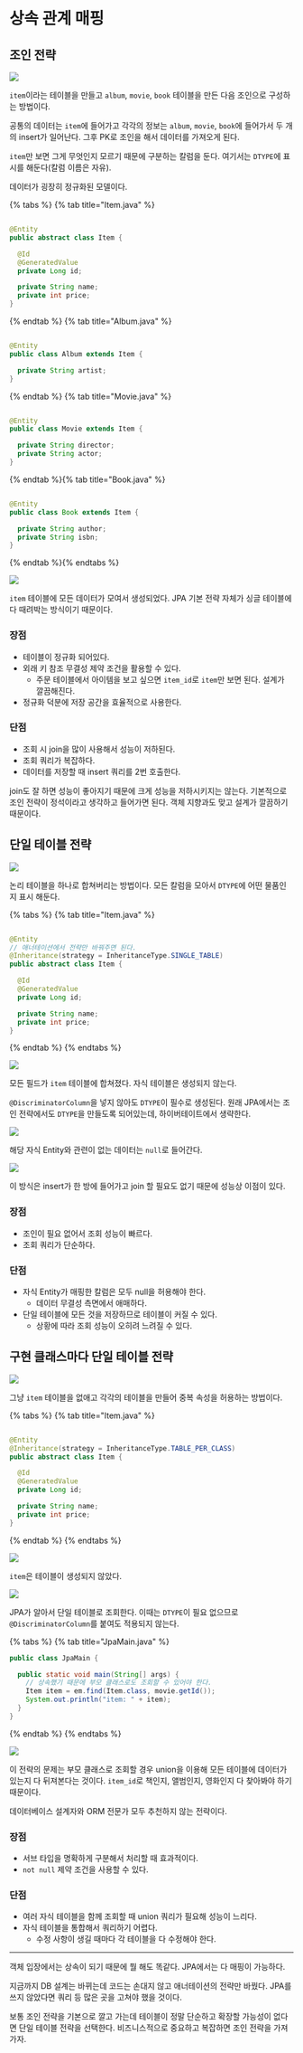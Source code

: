 # 상속 관계 매핑

## 조인 전략

![](../../.gitbook/assets/kimyounghan-orm-jpa/07/screenshot%202021-03-20%20오후%204.41.45.png)

`item`이라는 테이블을 만들고 `album`, `movie`, `book` 테이블을 만든 다음 조인으로 구성하는 방법이다.

공통의 데이터는 `item`에 들어가고 각각의 정보는 `album`, `movie`, `book`에 들어가서 두 개의 insert가 일어난다. 그후 PK로 조인을 해서 데이터를
가져오게 된다.

`item`만 보면 그게 무엇인지 모르기 때문에 구분하는 칼럼을 둔다. 여기서는 `DTYPE`에 표시를 해둔다(칼럼 이름은 자유).

데이터가 굉장히 정규화된 모델이다.

{% tabs %} {% tab title="Item.java" %}

```java

@Entity
public abstract class Item {

  @Id
  @GeneratedValue
  private Long id;

  private String name;
  private int price;
}
```

{% endtab %} {% tab title="Album.java" %}

```java

@Entity
public class Album extends Item {

  private String artist;
}
```

{% endtab %} {% tab title="Movie.java" %}

```java

@Entity
public class Movie extends Item {

  private String director;
  private String actor;
}

```

{% endtab %}{% tab title="Book.java" %}

```java

@Entity
public class Book extends Item {

  private String author;
  private String isbn;
}
```

{% endtab %}{% endtabs %}

![](../../.gitbook/assets/kimyounghan-orm-jpa/07/screenshot%202021-03-20%20오후%205.21.23.png)

`item` 테이블에 모든 데이터가 모여서 생성되었다. JPA 기본 전략 자체가 싱글 테이블에 다 때려박는 방식이기 때문이다.

### 장점

- 테이블이 정규화 되어있다.
- 외래 키 참조 무결성 제약 조건을 활용할 수 있다.
    - 주문 테이블에서 아이템을 보고 싶으면 `item_id`로 `item`만 보면 된다. 설계가 깔끔해진다.
- 정규화 덕분에 저장 공간을 효율적으로 사용한다.

### 단점

- 조회 시 join을 많이 사용해서 성능이 저하된다.
- 조회 쿼리가 복잡하다.
- 데이터를 저장할 때 insert 쿼리를 2번 호출한다.

join도 잘 하면 성능이 좋아지기 때문에 크게 성능을 저하시키지는 않는다. 기본적으로 조인 전략이 정석이라고 생각하고 들어가면 된다. 객체 지향과도 맞고 설계가 깔끔하기 때문이다.

## 단일 테이블 전략

![](../../.gitbook/assets/kimyounghan-orm-jpa/07/screenshot%202021-03-20%20오후%204.41.52.png)

논리 테이블을 하나로 합쳐버리는 방법이다. 모든 칼럼을 모아서 `DTYPE`에 어떤 물품인지 표시 해둔다.

{% tabs %} {% tab title="Item.java" %}

```java

@Entity
// 애너테이션에서 전략만 바꿔주면 된다.
@Inheritance(strategy = InheritanceType.SINGLE_TABLE)
public abstract class Item {

  @Id
  @GeneratedValue
  private Long id;

  private String name;
  private int price;
}
```

{% endtab %} {% endtabs %}

![](../../.gitbook/assets/kimyounghan-orm-jpa/07/screenshot%202021-03-20%20오후%205.55.42.png)

모든 필드가 `item` 테이블에 합쳐졌다. 자식 테이블은 생성되지 않는다.

`@DiscriminatorColumn`을 넣지 않아도 `DTYPE`이 필수로 생성된다. 원래 JPA에서는 조인 전략에서도 `DTYPE`을 만들도록 되어있는데, 하이버테이트에서
생략한다.

![](../../.gitbook/assets/kimyounghan-orm-jpa/07/screenshot%202021-03-20%20오후%205.58.12.png)

해당 자식 Entity와 관련이 없는 데이터는 `null`로 들어간다.

![](../../.gitbook/assets/kimyounghan-orm-jpa/07/screenshot%202021-03-20%20오후%206.06.58.png)

이 방식은 insert가 한 방에 들어가고 join 할 필요도 없기 때문에 성능상 이점이 있다.

### 장점

- 조인이 필요 없어서 조회 성능이 빠르다.
- 조회 쿼리가 단순하다.

### 단점

- 자식 Entity가 매핑한 칼럼은 모두 null을 허용해야 한다.
    - 데이터 무결성 측면에서 애매하다.
- 단일 테이블에 모든 것을 저장하므로 테이블이 커질 수 있다.
    - 상황에 따라 조회 성능이 오히려 느려질 수 있다.

## 구현 클래스마다 단일 테이블 전략

![](../../.gitbook/assets/kimyounghan-orm-jpa/07/screenshot%202021-03-20%20오후%204.41.58.png)

그냥 `item` 테이블을 없애고 각각의 테이블을 만들어 중복 속성을 허용하는 방법이다.

{% tabs %} {% tab title="Item.java" %}

```java

@Entity
@Inheritance(strategy = InheritanceType.TABLE_PER_CLASS)
public abstract class Item {

  @Id
  @GeneratedValue
  private Long id;

  private String name;
  private int price;
}
```

{% endtab %} {% endtabs %}

![](../../.gitbook/assets/kimyounghan-orm-jpa/07/screenshot%202021-03-20%20오후%206.13.02.png)

`item`은 테이블이 생성되지 않았다.

![](../../.gitbook/assets/kimyounghan-orm-jpa/07/screenshot%202021-03-20%20오후%206.13.11.png)

JPA가 알아서 단일 테이블로 조회한다. 이때는 `DTYPE`이 필요 없으므로 `@DiscriminatorColumn`를 붙여도 적용되지 않는다.

{% tabs %} {% tab title="JpaMain.java" %}

```java
public class JpaMain {

  public static void main(String[] args) {
    // 상속했기 때문에 부모 클래스로도 조회할 수 있어야 한다.
    Item item = em.find(Item.class, movie.getId());
    System.out.println("item: " + item);
  }
}
```

{% endtab %} {% endtabs %}

![](../../.gitbook/assets/kimyounghan-orm-jpa/07/screenshot%202021-03-20%20오후%206.17.44.png)

이 전략의 문제는 부모 클래스로 조회할 경우 union을 이용해 모든 테이블에 데이터가 있는지 다 뒤져본다는 것이다. `item_id`로 책인지, 앨범인지, 영화인지 다 찾아봐야 하기 때문이다.

데이터베이스 설계자와 ORM 전문가 모두 추천하지 않는 전략이다.

### 장점

- 서브 타입을 명확하게 구분해서 처리할 때 효과적이다.
- `not null` 제약 조건을 사용할 수 있다.

### 단점

- 여러 자식 테이블을 함께 조회할 때 union 쿼리가 필요해 성능이 느리다.
- 자식 테이블을 통합해서 쿼리하기 어렵다.
    - 수정 사항이 생길 때마다 각 테이블을 다 수정해야 한다.

---

객체 입장에서는 상속이 되기 때문에 뭘 해도 똑같다. JPA에서는 다 매핑이 가능하다.

지금까지 DB 설계는 바뀌는데 코드는 손대지 않고 애너테이션의 전략만 바꿨다. JPA를 쓰지 않았다면 쿼리 등 많은 곳을 고쳐야 했을 것이다.

보통 조인 전략을 기본으로 깔고 가는데 테이블이 정말 단순하고 확장할 가능성이 없다면 단일 테이블 전략을 선택한다. 비즈니스적으로 중요하고 복잡하면 조인 전략을 가져가자.